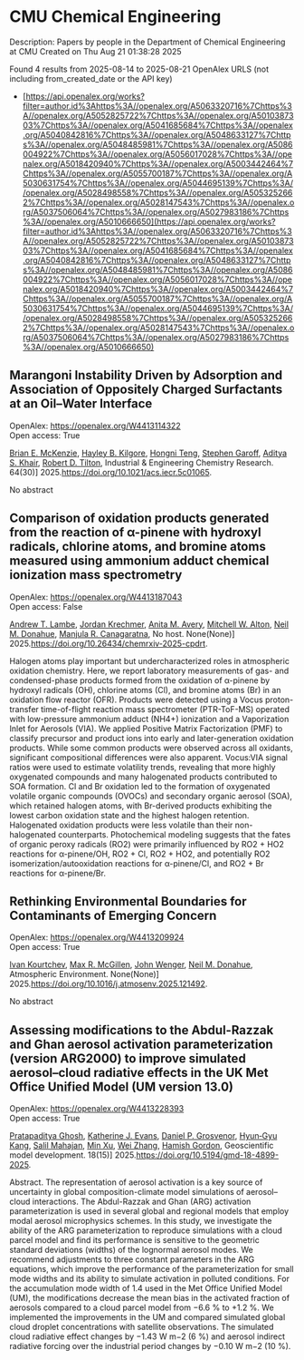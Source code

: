 # CMU Chemical Engineering
Description: Papers by people in the Department of Chemical Engineering at CMU
Created on Thu Aug 21 01:38:28 2025

Found 4 results from 2025-08-14 to 2025-08-21
OpenAlex URLS (not including from_created_date or the API key)
- [https://api.openalex.org/works?filter=author.id%3Ahttps%3A//openalex.org/A5063320716%7Chttps%3A//openalex.org/A5052825722%7Chttps%3A//openalex.org/A5010387303%7Chttps%3A//openalex.org/A5041685684%7Chttps%3A//openalex.org/A5040842816%7Chttps%3A//openalex.org/A5048633127%7Chttps%3A//openalex.org/A5048485981%7Chttps%3A//openalex.org/A5086004922%7Chttps%3A//openalex.org/A5056017028%7Chttps%3A//openalex.org/A5018420940%7Chttps%3A//openalex.org/A5003442464%7Chttps%3A//openalex.org/A5055700187%7Chttps%3A//openalex.org/A5030631754%7Chttps%3A//openalex.org/A5044695139%7Chttps%3A//openalex.org/A5028498558%7Chttps%3A//openalex.org/A5053252662%7Chttps%3A//openalex.org/A5028147543%7Chttps%3A//openalex.org/A5037506064%7Chttps%3A//openalex.org/A5027983186%7Chttps%3A//openalex.org/A5010666650](https://api.openalex.org/works?filter=author.id%3Ahttps%3A//openalex.org/A5063320716%7Chttps%3A//openalex.org/A5052825722%7Chttps%3A//openalex.org/A5010387303%7Chttps%3A//openalex.org/A5041685684%7Chttps%3A//openalex.org/A5040842816%7Chttps%3A//openalex.org/A5048633127%7Chttps%3A//openalex.org/A5048485981%7Chttps%3A//openalex.org/A5086004922%7Chttps%3A//openalex.org/A5056017028%7Chttps%3A//openalex.org/A5018420940%7Chttps%3A//openalex.org/A5003442464%7Chttps%3A//openalex.org/A5055700187%7Chttps%3A//openalex.org/A5030631754%7Chttps%3A//openalex.org/A5044695139%7Chttps%3A//openalex.org/A5028498558%7Chttps%3A//openalex.org/A5053252662%7Chttps%3A//openalex.org/A5028147543%7Chttps%3A//openalex.org/A5037506064%7Chttps%3A//openalex.org/A5027983186%7Chttps%3A//openalex.org/A5010666650)

## Marangoni Instability Driven by Adsorption and Association of Oppositely Charged Surfactants at an Oil–Water Interface   

OpenAlex: https://openalex.org/W4413114322    
Open access: True
    
[Brian E. McKenzie](https://openalex.org/A5087186936), [Hayley B. Kilgore](https://openalex.org/A5119271314), [Hongni Teng](https://openalex.org/A5058447017), [Stephen Garoff](https://openalex.org/A5063229014), [Aditya S. Khair](https://openalex.org/A5018420940), [Robert D. Tilton](https://openalex.org/A5037506064), Industrial & Engineering Chemistry Research. 64(30)] 2025.https://doi.org/10.1021/acs.iecr.5c01065.
    
No abstract    

    

## Comparison of oxidation products generated from the reaction of α-pinene with hydroxyl radicals, chlorine atoms, and bromine atoms measured using ammonium adduct chemical ionization mass spectrometry   

OpenAlex: https://openalex.org/W4413187043    
Open access: False
    
[Andrew T. Lambe](https://openalex.org/A5051630368), [Jordan Krechmer](https://openalex.org/A5062687219), [Anita M. Avery](https://openalex.org/A5053220317), [Mitchell W. Alton](https://openalex.org/A5064213945), [Neil M. Donahue](https://openalex.org/A5041685684), [Manjula R. Canagaratna](https://openalex.org/A5062166400), No host. None(None)] 2025.https://doi.org/10.26434/chemrxiv-2025-cpdrt.
    
Halogen atoms play important but undercharacterized roles in atmospheric oxidation chemistry. Here, we report laboratory measurements of gas- and condensed-phase products formed from the oxidation of α-pinene by hydroxyl radicals (OH), chlorine atoms (Cl), and bromine atoms (Br) in an oxidation flow reactor (OFR). Products were detected using a Vocus proton-transfer time-of-flight reaction mass spectrometer (PTR-ToF-MS) operated with low-pressure ammonium adduct (NH4+) ionization and a Vaporization Inlet for Aerosols (VIA). We applied Positive Matrix Factorization (PMF) to classify precursor and product ions into early and later-generation oxidation products. While some common products were observed across all oxidants, significant compositional differences were also apparent. Vocus:VIA signal ratios were used to estimate volatility trends, revealing that more highly oxygenated compounds and many halogenated products contributed to SOA formation. Cl and Br oxidation led to the formation of oxygenated volatile organic compounds (OVOCs) and secondary organic aerosol (SOA), which retained halogen atoms, with Br-derived products exhibiting the lowest carbon oxidation state and the highest halogen retention. Halogenated oxidation products were less volatile than their non-halogenated counterparts. Photochemical modeling suggests that the fates of organic peroxy radicals (RO2) were primarily influenced by RO2 + HO2 reactions for α-pinene/OH, RO2 + Cl, RO2 + HO2, and potentially RO2 isomerization/autooxidation reactions for α-pinene/Cl, and RO2 + Br reactions for α-pinene/Br.    

    

## Rethinking Environmental Boundaries for Contaminants of Emerging Concern   

OpenAlex: https://openalex.org/W4413209924    
Open access: True
    
[Ivan Kourtchev](https://openalex.org/A5029339098), [Max R. McGillen](https://openalex.org/A5043418348), [John Wenger](https://openalex.org/A5031616608), [Neil M. Donahue](https://openalex.org/A5041685684), Atmospheric Environment. None(None)] 2025.https://doi.org/10.1016/j.atmosenv.2025.121492.
    
No abstract    

    

## Assessing modifications to the Abdul-Razzak and Ghan aerosol activation parameterization (version ARG2000) to improve simulated aerosol–cloud radiative effects in the UK Met Office Unified Model (UM version 13.0)   

OpenAlex: https://openalex.org/W4413228393    
Open access: True
    
[Pratapaditya Ghosh](https://openalex.org/A5005781295), [Katherine J. Evans](https://openalex.org/A5079659440), [Daniel P. Grosvenor](https://openalex.org/A5028113214), [Hyun‐Gyu Kang](https://openalex.org/A5015919898), [Salil Mahajan](https://openalex.org/A5023485909), [Min Xu](https://openalex.org/A5014558136), [Wei Zhang](https://openalex.org/A5100441591), [Hamish Gordon](https://openalex.org/A5086004922), Geoscientific model development. 18(15)] 2025.https://doi.org/10.5194/gmd-18-4899-2025.
    
Abstract. The representation of aerosol activation is a key source of uncertainty in global composition-climate model simulations of aerosol–cloud interactions. The Abdul-Razzak and Ghan (ARG) activation parameterization is used in several global and regional models that employ modal aerosol microphysics schemes. In this study, we investigate the ability of the ARG parameterization to reproduce simulations with a cloud parcel model and find its performance is sensitive to the geometric standard deviations (widths) of the lognormal aerosol modes. We recommend adjustments to three constant parameters in the ARG equations, which improve the performance of the parameterization for small mode widths and its ability to simulate activation in polluted conditions. For the accumulation mode width of 1.4 used in the Met Office Unified Model (UM), the modifications decrease the mean bias in the activated fraction of aerosols compared to a cloud parcel model from −6.6 % to +1.2 %. We implemented the improvements in the UM and compared simulated global cloud droplet concentrations with satellite observations. The simulated cloud radiative effect changes by −1.43 W m−2 (6 %) and aerosol indirect radiative forcing over the industrial period changes by −0.10 W m−2 (10 %).    

    
